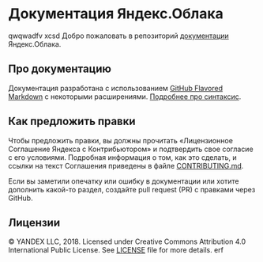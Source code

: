 # Документация Яндекс.Облака
qwqwadfv
xcsd
Добро пожаловать в репозиторий [документации](https://cloud.yandex.ru/docs) Яндекс.Облака.


## Про документацию

Документация разработана с использованием [GitHub Flavored Markdown](https://github.github.com/gfm/) с некоторыми расширениями. [Подробнее про синтаксис](markdown-and-extensions.md).


## Как предложить правки

Чтобы предложить правки, вы должны прочитать «Лицензионное Соглашение Яндекса с Контрибьютором»  и подтвердить свое согласие с его условиями. Подробная информация о том, как это сделать, и ссылки на текст Соглашения приведены в файле [CONTRIBUTING.md](CONTRIBUTING.md).

Если вы заметили опечатку или ошибку в документации или хотите дополнить какой-то раздел, создайте pull request (PR) с правками через GitHub.


## Лицензии

© YANDEX LLC, 2018. Licensed under Creative Commons Attribution 4.0 International Public License. See [LICENSE](LICENSE) file for more details.
erf
